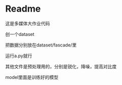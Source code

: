 # Readme

这是多媒体大作业代码

创一个dataset

把数据分别放在dataset/fascade/里

运行a.py就行

其他文件是预处理用的，分别是锐化，降噪，提高对比度



model里面是训练好的模型